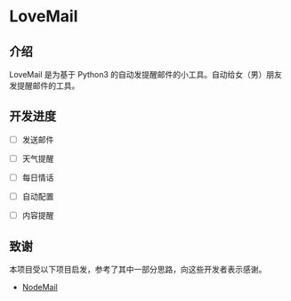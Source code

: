 # LoveMail
## 介绍

LoveMail 是为基于 Python3 的自动发提醒邮件的小工具。自动给女（男）朋友发提醒邮件的工具。

## 开发进度

- [ ] 发送邮件
- [ ] 天气提醒
- [ ] 每日情话
- [ ] 自动配置
- [ ] 内容提醒
 




## 致谢
本项目受以下项目启发，参考了其中一部分思路，向这些开发者表示感谢。
* [NodeMail](https://github.com/Vincedream/NodeMail)
